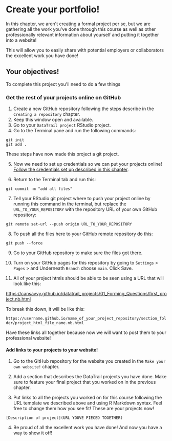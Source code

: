 


# Create your portfolio!

In this chapter, we aren't creating a formal project per se, but we are gathering all the work you've done through this course as well as other professionally relevant information about yourself and putting it together into a website!

This will allow you to easily share with potential employers or collaborators the excellent work you have done!

## Your objectives!

To complete this project you'll need to do a few things

### Get the rest of your projects online on GitHub

1. Create a new GitHub repository following the steps describe in the `Creating a repository` chapter.
2. Keep this window open and available.
3. Go to your `DataTrail project` RStudio project.
4. Go to the Terminal pane and run the following commands:
```
git init
git add .
```
These steps have now made this project a git project.


5. Now we need to set up credentials so we can put your projects online! [Follow the credentials set up described in this chapter](https://datatrail-jhu.github.io/DataTrail/cloning-a-repository.html#step-3-set-up-github-credentials).

6. Return to the Terminal tab and run this:
```
git commit -m "add all files"
```

7. Tell your RStudio git project where to push your project online by running this command in the terminal, but replace the `URL_TO_YOUR_REPOSITORY` with the repository URL of your own GitHub repository:

```
git remote set-url --push origin URL_TO_YOUR_REPOSITORY
```
8. To push all the files here to your GitHub remote repository do this:
```
git push --force
```
9. Go to your GitHub repository to make sure the files got there.

10. Turn on your GitHub pages for this repository by going to `Settings` > `Pages` > and Underneath `Branch` choose `main`. Click Save.

11. All of your project htmls should be able to be seen using a URL that will look like this:

https://cansavvy.github.io/datatrail_projects/01_Forming_Questions/first_project.nb.html

To break this down, it will be like this:

`https://username.github.io/name_of_your_project_repository/section_folder/project_html_file_name.nb.html`

Have these links all together because now we will want to post them to your professional website!

#### Add links to your projects to your website!

1. Go to the GitHub repository for the website you created in the `Make your own website!` chapter.

2. Add a section that describes the DataTrail projects you have done. Make sure to feature your final project that you worked on in the previous chapter.

3. Put links to all the projects you worked on for this course following the URL template we described above and using R Markdown syntax. Feel free to change them how you see fit! These are your projects now!

```
[Description of project](URL YOUVE PIECED TOGETHER)
```

4. Be proud of all the excellent work you have done! And now you have a way to show it off!
